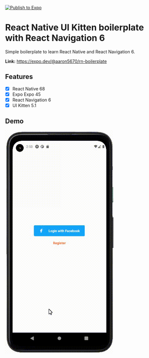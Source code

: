 [![Publish to Expo](https://github.com/aaron5670/React-Native-UI-Kitten-boilerplate/actions/workflows/publish-to-expo.yml/badge.svg)](https://github.com/aaron5670/React-Native-UI-Kitten-boilerplate/actions/workflows/publish-to-expo.yml)

# React Native UI Kitten boilerplate with React Navigation 6
Simple boilerplate to learn React Native and React Navigation 6.  

**Link:** https://expo.dev/@aaron5670/rn-boilerplate

## Features
- [x] React Native 68
- [x] Expo Expo 45
- [x] React Navigation 6
- [x] UI Kitten 5.1

## Demo
![React Native UI Kitten with React Navigation 6 gif](docs/React-Native-UI-Kitten.gif)
